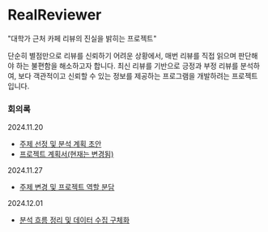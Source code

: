# RealReviewer
"대학가 근처 카페 리뷰의 진실을 밝히는 프로젝트"

단순히 별점만으로 리뷰를 신뢰하기 어려운 상황에서, 매번 리뷰를 직접 읽으며 판단해야 하는 불편함을 해소하고자 합니다. 최신 리뷰를 기반으로 긍정과 부정 리뷰를 분석하여, 보다 객관적이고 신뢰할 수 있는 정보를 제공하는 프로그램을 개발하려는 프로젝트입니다.

### 회의록
2024.11.20
- [주제 선정 및 분석 계획 초안](https://hoya324.notion.site/11-20-144738ef78ac805ea91ce90a799283b5)
- [프로젝트 계획서(현재는 변경됨)](https://hoya324.notion.site/144738ef78ac804584fff3ce8b5fdf9a)

2024.11.27
- [주제 변경 및 프로젝트 역할 분담](https://hoya324.notion.site/11-27-fb3fcc13c3b043d0a096c4af7f0adeb7)

2024.12.01
- [분석 흐름 정리 및 데이터 수집 구체화](https://hoya324.notion.site/12-1-14f738ef78ac80db86cbf3196a13cba4)
